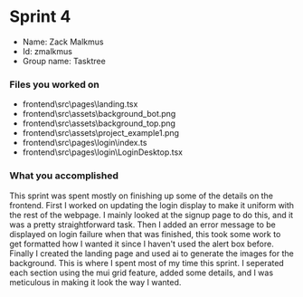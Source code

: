 # Sprint 4
* Name: Zack Malkmus
* Id: zmalkmus
* Group name: Tasktree

### Files you worked on
* frontend\src\pages\landing.tsx
* frontend\src\assets\background_bot.png
* frontend\src\assets\background_top.png
* frontend\src\assets\project_example1.png
* frontend\src\pages\login\index.ts
* frontend\src\pages\login\LoginDesktop.tsx

### What you accomplished
This sprint was spent mostly on finishing up some of the details on the frontend. First I worked on updating the login display to make it uniform with the rest of the webpage. I mainly looked at the signup page to do this, and it was a pretty straightforward task. Then I added an error message to be displayed on login failure when that was finished, this took some work to get formatted how I wanted it since I haven't used the alert box before. Finally I created the landing page and used ai to generate the images for the background. This is where I spent most of my time this sprint. I seperated each section using the mui grid feature, added some details, and I was meticulous in making it look the way I wanted.
 
